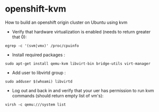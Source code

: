 # openshift-kvm
How to build an openshift origin cluster on Ubuntu using kvm

- Verify that hardware virtualization is enabled (needs to return greater that 0):

```egrep -c '(svm|vmx)' /proc/cpuinfo```
 
- Install required packages :

```sudo apt-get install qemu-kvm libvirt-bin bridge-utils virt-manager```

- Add user to libvirtd group :

```sudo adduser $(whoami) libvirtd```

- Log out and back in and verify that your uer has permission to run kvm commands (should return empty list of vm's):

```virsh -c qemu:///system list```

